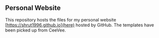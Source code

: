 ## Personal Website

This repository hosts the files for my personal website [https://shrut1996.github.io](here) hosted by GitHub. The templates have been picked up from CeeVee.
